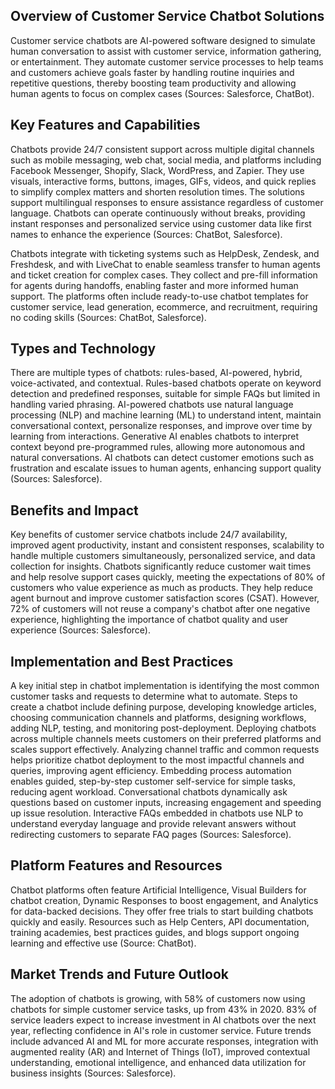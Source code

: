 ## Overview of Customer Service Chatbot Solutions
Customer service chatbots are AI-powered software designed to simulate human conversation to assist with customer service, information gathering, or entertainment. They automate customer service processes to help teams and customers achieve goals faster by handling routine inquiries and repetitive questions, thereby boosting team productivity and allowing human agents to focus on complex cases (Sources: Salesforce, ChatBot).

## Key Features and Capabilities
Chatbots provide 24/7 consistent support across multiple digital channels such as mobile messaging, web chat, social media, and platforms including Facebook Messenger, Shopify, Slack, WordPress, and Zapier. They use visuals, interactive forms, buttons, images, GIFs, videos, and quick replies to simplify complex matters and shorten resolution times. The solutions support multilingual responses to ensure assistance regardless of customer language. Chatbots can operate continuously without breaks, providing instant responses and personalized service using customer data like first names to enhance the experience (Sources: ChatBot, Salesforce).

Chatbots integrate with ticketing systems such as HelpDesk, Zendesk, and Freshdesk, and with LiveChat to enable seamless transfer to human agents and ticket creation for complex cases. They collect and pre-fill information for agents during handoffs, enabling faster and more informed human support. The platforms often include ready-to-use chatbot templates for customer service, lead generation, ecommerce, and recruitment, requiring no coding skills (Sources: ChatBot, Salesforce).

## Types and Technology
There are multiple types of chatbots: rules-based, AI-powered, hybrid, voice-activated, and contextual. Rules-based chatbots operate on keyword detection and predefined responses, suitable for simple FAQs but limited in handling varied phrasing. AI-powered chatbots use natural language processing (NLP) and machine learning (ML) to understand intent, maintain conversational context, personalize responses, and improve over time by learning from interactions. Generative AI enables chatbots to interpret context beyond pre-programmed rules, allowing more autonomous and natural conversations. AI chatbots can detect customer emotions such as frustration and escalate issues to human agents, enhancing support quality (Sources: Salesforce).

## Benefits and Impact
Key benefits of customer service chatbots include 24/7 availability, improved agent productivity, instant and consistent responses, scalability to handle multiple customers simultaneously, personalized service, and data collection for insights. Chatbots significantly reduce customer wait times and help resolve support cases quickly, meeting the expectations of 80% of customers who value experience as much as products. They help reduce agent burnout and improve customer satisfaction scores (CSAT). However, 72% of customers will not reuse a company's chatbot after one negative experience, highlighting the importance of chatbot quality and user experience (Sources: Salesforce).

## Implementation and Best Practices
A key initial step in chatbot implementation is identifying the most common customer tasks and requests to determine what to automate. Steps to create a chatbot include defining purpose, developing knowledge articles, choosing communication channels and platforms, designing workflows, adding NLP, testing, and monitoring post-deployment. Deploying chatbots across multiple channels meets customers on their preferred platforms and scales support effectively. Analyzing channel traffic and common requests helps prioritize chatbot deployment to the most impactful channels and queries, improving agent efficiency. Embedding process automation enables guided, step-by-step customer self-service for simple tasks, reducing agent workload. Conversational chatbots dynamically ask questions based on customer inputs, increasing engagement and speeding up issue resolution. Interactive FAQs embedded in chatbots use NLP to understand everyday language and provide relevant answers without redirecting customers to separate FAQ pages (Sources: Salesforce).

## Platform Features and Resources
Chatbot platforms often feature Artificial Intelligence, Visual Builders for chatbot creation, Dynamic Responses to boost engagement, and Analytics for data-backed decisions. They offer free trials to start building chatbots quickly and easily. Resources such as Help Centers, API documentation, training academies, best practices guides, and blogs support ongoing learning and effective use (Source: ChatBot).

## Market Trends and Future Outlook
The adoption of chatbots is growing, with 58% of customers now using chatbots for simple customer service tasks, up from 43% in 2020. 83% of service leaders expect to increase investment in AI chatbots over the next year, reflecting confidence in AI's role in customer service. Future trends include advanced AI and ML for more accurate responses, integration with augmented reality (AR) and Internet of Things (IoT), improved contextual understanding, emotional intelligence, and enhanced data utilization for business insights (Sources: Salesforce).
